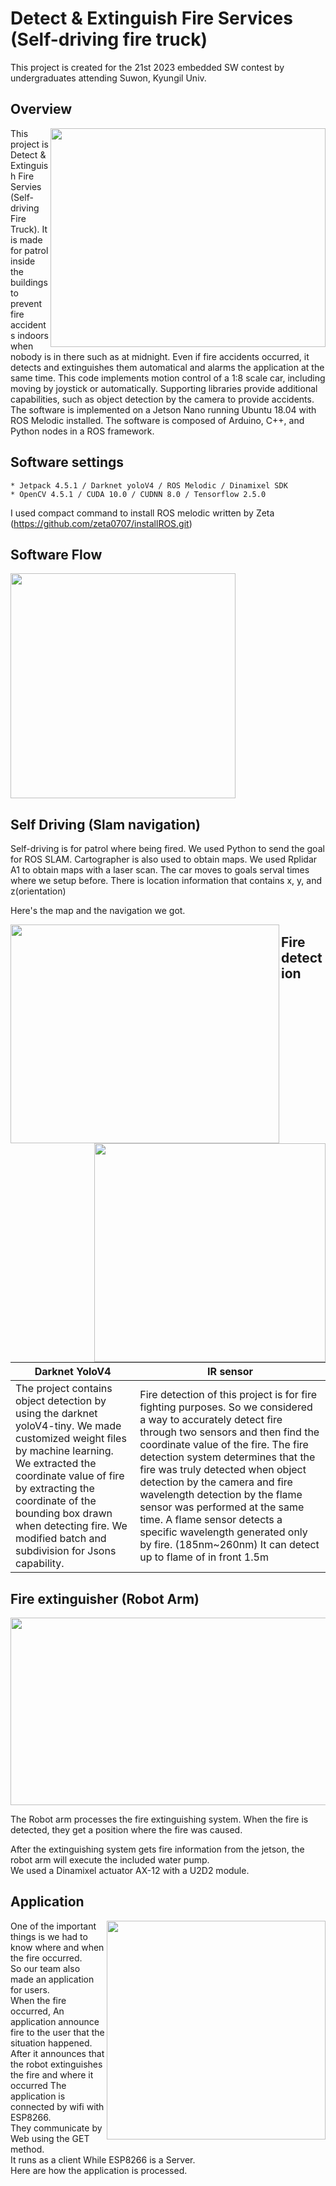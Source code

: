 # Detect & Extinguish Fire Services (Self-driving fire truck)

This project is created for the 21st 2023 embedded SW contest by undergraduates attending Suwon, Kyungil Univ. 


## Overview

<img src = https://github.com/gonglini/Embedded_sw_contest_2023/assets/65767592/36d6ebdd-c0c3-4b90-a59a-4096cc5b802d.jpeg width="440" height="350" align="right">   
This project is Detect & Extinguish Fire Servies (Self-driving Fire Truck).
It is made for patrol inside the buildings to prevent fire accidents indoors when nobody is in there such as at midnight.
Even if fire accidents occurred, it detects and extinguishes them automatical and alarms the application at the same time. 
This code implements motion control of a 1:8 scale car, including moving by joystick or automatically. Supporting libraries provide additional capabilities, such as object detection by the camera to provide accidents.
The software is implemented on a Jetson Nano running Ubuntu 18.04 with ROS Melodic installed.   
The software is composed of Arduino, C++, and Python nodes in a ROS framework.


## Software settings
```
* Jetpack 4.5.1 / Darknet yoloV4 / ROS Melodic / Dinamixel SDK
* OpenCV 4.5.1 / CUDA 10.0 / CUDNN 8.0 / Tensorflow 2.5.0
```
I used compact command to install ROS melodic written by Zeta (https://github.com/zeta0707/installROS.git)

## Software Flow
  <img src = https://github.com/gonglini/Embedded_sw_contest_2023/assets/65767592/531eb7bb-9086-449d-bdcc-fade2fef8485.jpg  height="360" >

## Self Driving (Slam navigation)

Self-driving is for patrol where being fired. We used Python to send the goal for ROS SLAM. Cartographer is also used to obtain maps.
We used Rplidar A1 to obtain maps with a laser scan. The car moves to goals serval times where we setup before. There is location information that contains x, y, and z(orientation)

Here's the map and the navigation we got.

  <img src = https://user-images.githubusercontent.com/65767592/235427299-fb32638c-17a3-4ed7-bec6-ed2805b5473b.gif  width="430" height="350"  align="left">
  <img src = https://user-images.githubusercontent.com/65767592/235427736-1006aaee-7dc9-47ca-af52-d081794774f0.jpg   width="370" height="350" align="right">
    
    
## Fire detection  

|  Darknet YoloV4  | IR sensor  |
|---|---|
|The project contains object detection by using the darknet yoloV4-tiny. We made customized weight files by machine learning.  We extracted the coordinate value of fire by extracting the coordinate of the bounding box drawn when detecting fire. We modified batch and subdivision for Jsons capability.   |  Fire detection of this project is for fire fighting purposes.  So we considered a way to accurately detect fire through two sensors and then find the coordinate value of the fire.  The fire detection system determines that the fire was truly detected when object detection by the camera  and fire wavelength detection by the flame sensor was performed at the same time.  A flame sensor detects a specific wavelength generated only by fire. (185nm~260nm) It can detect up to flame of in front 1.5m |


## Fire extinguisher (Robot Arm)
<p align="center"><img src = https://github.com/gonglini/Embedded_sw_contest_2023/assets/65767592/15f0531c-172c-4d51-a259-3555f71480d0.gif width="700" height="300"  ></p>    
The Robot arm processes the fire extinguishing system. When the fire is detected, they get a position where the fire was caused.  

After the extinguishing system gets fire information from the jetson, the robot arm will execute the included water pump.   
We used a Dinamixel actuator AX-12 with a U2D2 module.
 
    
## Application

  <img src = https://github.com/gonglini/Embedded_sw_contest_2023/assets/65767592/98005e97-6d1a-4589-a7d7-dc19c0718fd5.gif  width="350" height="350"  align="right">

One of the important things is we had to know where and when the fire occurred.  
So our team also made an application for users.   
When the fire occurred, An application announce fire to the user that the situation happened.   
After it announces that the robot extinguishes the fire and where it occurred The application is connected by wifi with ESP8266.    
They communicate by Web using the GET method.    
It runs as a client While ESP8266 is a Server.    
Here are how the application is processed.    
